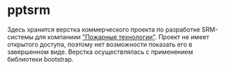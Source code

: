 # pptsrm
Здесь хранится верстка коммерческого проекта по разработке SRM-системы для компаниии ["Пожарные технологии"](https://www.ppt24.ru).
Проект не имеет открытого доступа, поэтому нет возможности показать его в завершенном виде.
Верстка осуществлялась с применением библиотеки bootstrap.

